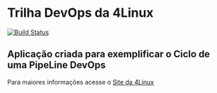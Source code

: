 # Trilha DevOps da 4Linux

<!-- Altere a Flag abaixo com sua URL do Travis -->
[![Build Status](https://travis-ci.com/PietrooX/DevOpsLab-HelloWorld.svg?branch=master)](https://travis-ci.com/PietrooX/DevOpsLab-HelloWorld)

## Aplicação criada para exemplificar o Ciclo de uma PipeLine DevOps


Para maiores informações acesse o [Site da 4Linux](https://www.4linux.com.br/cursos/devops)

